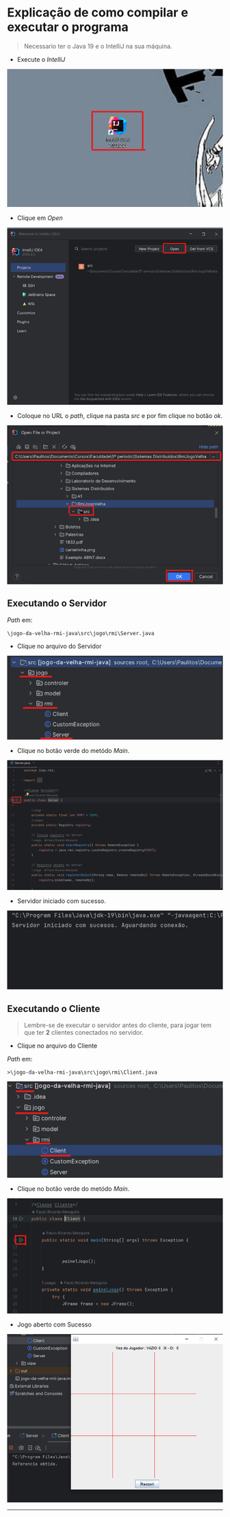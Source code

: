 # Explicação de como compilar e executar o programa

> Necessario ter o Java 19 e o IntelliJ na sua máquina.

- Execute o *IntelliJ*

![IntelliJ](./Imagem/abra_intellij.png)

- Clique em *Open*

![Open](./Imagem/clique_em_open.png)

- Coloque no URL o *path*, clique na pasta *src* e por fim clique no botão *ok*.

![Como abrir o arquivo](./Imagem/como_abrir_o_arquivo.png)

## Executando o Servidor

_Path_ em:
```
\jogo-da-velha-rmi-java\src\jogo\rmi\Server.java
```

- Clique no arquivo do Servidor

![Clicando na pasta do servidor](./Imagem/clicando_na_pasta_do_servidor.png)

- Clique no botão verde do metódo *Main*.

![Executando o Main](./Imagem/clicando_no_botao_verde_de_server.png)

- Servidor iniciado com sucesso.

![Servidor iniciado com sucesso](./Imagem/servidor_iniciado_com_sucesso.png)

## Executando o Cliente

> Lembre-se de executar o servidor antes do cliente, para jogar tem que ter **2** clientes conectados no servidor.

- Clique no arquivo do Cliente

_Path_ em:
```
>\jogo-da-velha-rmi-java\src\jogo\rmi\Client.java
```

![Clicando na pasta do Cliente](./Imagem/clicando_na_pasta_do_cliente.png)

- Clique no botão verde do metódo *Main*.

![Executando o Main](./Imagem/clicando_no_botao_verde_do_cliente.png)

- Jogo aberto com Sucesso

![Executando o Cliente](./Imagem/executando_o_cliente.png)

---